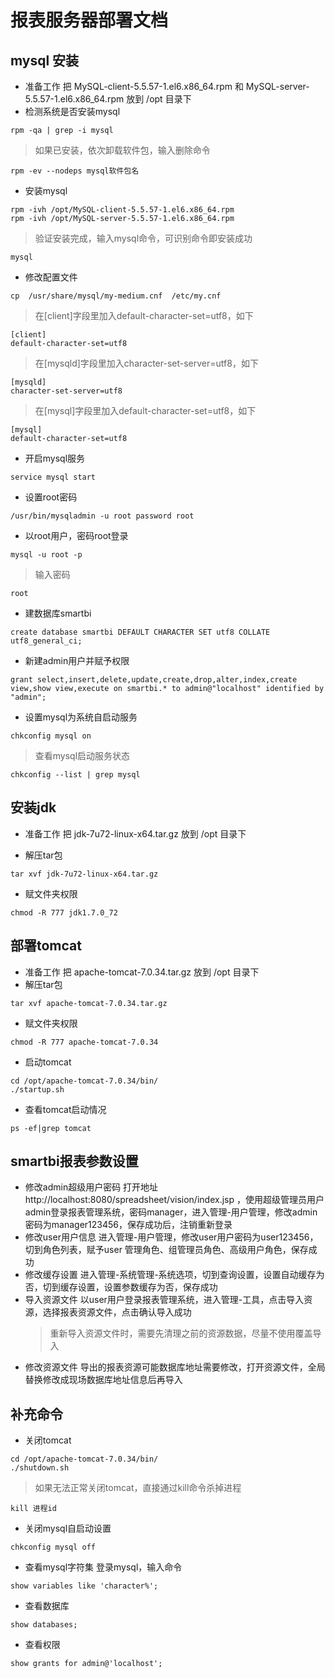 # 报表服务器部署文档

## mysql 安装
- 准备工作
把 MySQL-client-5.5.57-1.el6.x86_64.rpm 和 MySQL-server-5.5.57-1.el6.x86_64.rpm 放到 /opt 目录下
- 检测系统是否安装mysql
```
rpm -qa | grep -i mysql
```
> 如果已安装，依次卸载软件包，输入删除命令
```
rpm -ev --nodeps mysql软件包名
```
- 安装mysql
```
rpm -ivh /opt/MySQL-client-5.5.57-1.el6.x86_64.rpm
rpm -ivh /opt/MySQL-server-5.5.57-1.el6.x86_64.rpm
```
> 验证安装完成，输入mysql命令，可识别命令即安装成功
```
mysql
```
- 修改配置文件
```
cp  /usr/share/mysql/my-medium.cnf  /etc/my.cnf
```
> 在[client]字段里加入default-character-set=utf8，如下
```
[client]
default-character-set=utf8
```
> 在[mysqld]字段里加入character-set-server=utf8，如下
```
[mysqld]
character-set-server=utf8
```
> 在[mysql]字段里加入default-character-set=utf8，如下
```
[mysql]
default-character-set=utf8
```
- 开启mysql服务
```
service mysql start
```
- 设置root密码
```
/usr/bin/mysqladmin -u root password root
```
- 以root用户，密码root登录
```
mysql -u root -p
```
> 输入密码
```
root
```
- 建数据库smartbi
```
create database smartbi DEFAULT CHARACTER SET utf8 COLLATE utf8_general_ci;
```
- 新建admin用户并赋予权限
```
grant select,insert,delete,update,create,drop,alter,index,create view,show view,execute on smartbi.* to admin@"localhost" identified by "admin";
```

- 设置mysql为系统自启动服务
```
chkconfig mysql on
```
> 查看mysql启动服务状态
```
chkconfig --list | grep mysql
```

## 安装jdk
- 准备工作
把 jdk-7u72-linux-x64.tar.gz 放到 /opt 目录下

- 解压tar包
```
tar xvf jdk-7u72-linux-x64.tar.gz
```
- 赋文件夹权限
```
chmod -R 777 jdk1.7.0_72
```

## 部署tomcat
- 准备工作
把 apache-tomcat-7.0.34.tar.gz 放到 /opt 目录下
- 解压tar包
```
tar xvf apache-tomcat-7.0.34.tar.gz
```
- 赋文件夹权限
```
chmod -R 777 apache-tomcat-7.0.34
```
- 启动tomcat
```
cd /opt/apache-tomcat-7.0.34/bin/
./startup.sh
```
- 查看tomcat启动情况
```
ps -ef|grep tomcat
```
## smartbi报表参数设置
- 修改admin超级用户密码
  打开地址 http://localhost:8080/spreadsheet/vision/index.jsp ，使用超级管理员用户admin登录报表管理系统，密码manager，进入管理-用户管理，修改admin密码为manager123456，保存成功后，注销重新登录
- 修改user用户信息
  进入管理-用户管理，修改user用户密码为user123456，切到角色列表，赋予user 管理角色、组管理员角色、高级用户角色，保存成功
- 修改缓存设置
  进入管理-系统管理-系统选项，切到查询设置，设置自动缓存为否，切到缓存设置，设置参数缓存为否，保存成功
- 导入资源文件
  以user用户登录报表管理系统，进入管理-工具，点击导入资源，选择报表资源文件，点击确认导入成功
  > 重新导入资源文件时，需要先清理之前的资源数据，尽量不使用覆盖导入
- 修改资源文件
  导出的报表资源可能数据库地址需要修改，打开资源文件，全局替换修改成现场数据库地址信息后再导入

## 补充命令
- 关闭tomcat
```
cd /opt/apache-tomcat-7.0.34/bin/
./shutdown.sh
```
> 如果无法正常关闭tomcat，直接通过kill命令杀掉进程
```
kill 进程id
```
- 关闭mysql自启动设置
```
chkconfig mysql off
```
- 查看mysql字符集
登录mysql，输入命令
```
show variables like 'character%';
```
- 查看数据库
```
show databases;
```
- 查看权限
```
show grants for admin@'localhost';
```

